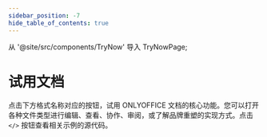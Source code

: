 ```yaml
---
sidebar_position: -7
hide_table_of_contents: true
---
```


从 '@site/src/components/TryNow' 导入 TryNowPage;

# 试用文档

点击下方格式名称对应的按钮，试用 ONLYOFFICE 文档的核心功能。您可以打开各种文件类型进行编辑、查看、协作、审阅，或了解品牌重塑的实现方式。点击 `</>` 按钮查看相关示例的源代码。

<TryNowPage />
